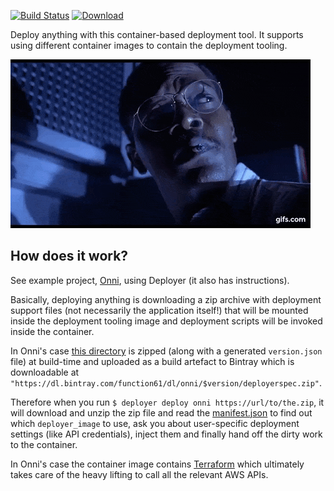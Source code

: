 [![Build Status](https://img.shields.io/travis/function61/deployer.svg?style=for-the-badge)](https://travis-ci.org/function61/deployer)
[![Download](https://img.shields.io/bintray/v/function61/dl/deployer.svg?style=for-the-badge&label=Download)](https://bintray.com/function61/dl/deployer/_latestVersion#files)

Deploy anything with this container-based deployment tool. It supports using different
container images to contain the deployment tooling.

![](docs/hold-on-to-your-butts.gif)


How does it work?
-----------------

See example project, [Onni](https://github.com/function61/onni), using Deployer (it also has
instructions).

Basically, deploying anything is downloading a zip archive with deployment support files
(not necessarily the application itself!) that will be mounted inside the deployment tooling
image and deployment scripts will be invoked inside the container.

In Onni's case [this directory](https://github.com/function61/onni/tree/master/deployerspec)
is zipped (along with a generated `version.json` file) at build-time and uploaded as a build
artefact to Bintray which is downloadable at `"https://dl.bintray.com/function61/dl/onni/$version/deployerspec.zip"`.

Therefore when you run `$ deployer deploy onni https://url/to/the.zip`, it will download and unzip
the zip file and read the
[manifest.json](https://github.com/function61/onni/blob/master/deployerspec/manifest.json)
to find out which `deployer_image` to use, ask you about user-specific deployment settings
(like API credentials), inject them and finally hand off the dirty work to the container.

In Onni's case the container image contains [Terraform](https://www.terraform.io/) which
ultimately takes care of the heavy lifting to call all the relevant AWS APIs.
